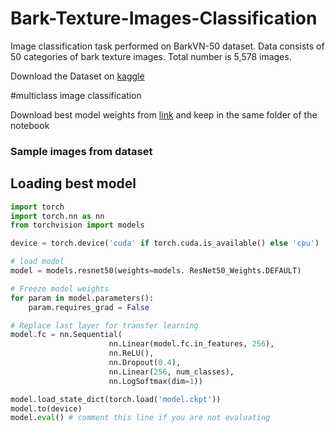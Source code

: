 # Bark-Texture-Images-Classification
Image classification task performed on BarkVN-50 dataset. Data consists of 50 categories of bark texture images. Total number is 5,578 images.

Download the Dataset on [kaggle](https://www.kaggle.com/datasets/saurabhshahane/barkvn50)

#multiclass image classification

Download best model weights from [link](https://drive.google.com/file/d/1BqqQIu9ZhTtS-Bt3AZaa5MhPupA8Rm23/view?usp=sharing) and keep in the same folder of the notebook

### Sample images from dataset

## Loading best model
```python
import torch
import torch.nn as nn
from torchvision import models

device = torch.device('cuda' if torch.cuda.is_available() else 'cpu')

# load model
model = models.resnet50(weights=models. ResNet50_Weights.DEFAULT)

# Freeze model weights
for param in model.parameters():
    param.requires_grad = False

# Replace last layer for transfer learning
model.fc = nn.Sequential(
                      nn.Linear(model.fc.in_features, 256), 
                      nn.ReLU(), 
                      nn.Dropout(0.4),
                      nn.Linear(256, num_classes),                   
                      nn.LogSoftmax(dim=1))

model.load_state_dict(torch.load('model.ckpt'))
model.to(device)
model.eval() # comment this line if you are not evaluating
```

